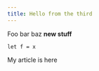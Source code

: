 ```yaml
---
title: Hello from the third 
---
```


Foo bar baz **new stuff**

```reason
let f = x
```

My article is here
